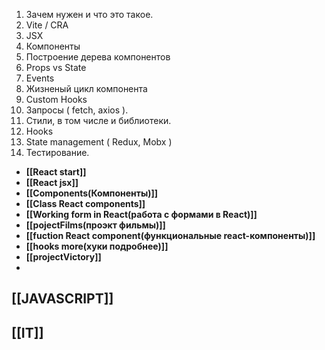 1. Зачем нужен и что это такое.
2. Vite / CRA
3. JSX
4. Компоненты
5. Построение дерева компонентов
6. Props vs State
7. Events 
8. Жизненый цикл компонента 
9. Custom Hooks
10. Запросы ( fetch, axios ).
11. Стили, в том числе и библиотеки.
12. Hooks
13. State management ( Redux, Mobx )
14. Тестирование.

- **[[React start]]**
- **[[React jsx]]**
- **[[Components(Компоненты)]]**
- **[[Class React components]]**
- **[[Working form in React(работа с формами в React)]]**
- **[[pojectFilms(проэкт фильмы)]]**
- **[[fuction React сomponent(функциональные react-компоненты)]]**
- **[[hooks more(хуки подробнее)]]**
- **[[projectVictory]]**
- 


[[JAVASCRIPT]]
-----
[[IT]]
-----
